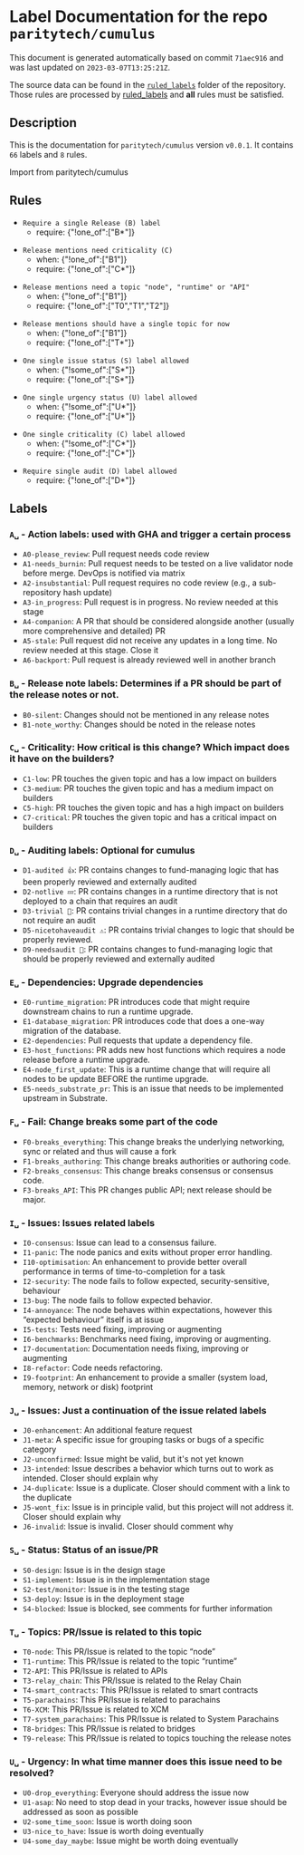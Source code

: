 # Label Documentation for the repo `paritytech/cumulus`

This document is generated automatically based on commit `71aec916` and was last updated on `2023-03-07T13:25:21Z`.

The source data can be found in the [`ruled_labels`](../ruled_labels) folder of the repository. Those rules are processed by
[ruled_labels](https://github.com/paritytech/ruled_labels) and **all** rules must be satisfied.

## Description

This is the documentation for `paritytech/cumulus` version `v0.0.1`.
It contains `66` labels and `8` rules.

Import from paritytech/cumulus

## Rules

<!-- single_b -->
- `Require a single Release (B) label`
  - require: {"!one_of":["B*"]}

<!-- require_one_c_when_b1 -->
- `Release mentions need criticality (C)`
  - when: {"!one_of":["B1"]}
  - require: {"!one_of":["C*"]}

<!-- require_t_when_b1 -->
- `Release mentions need a topic "node", "runtime" or "API"`
  - when: {"!one_of":["B1"]}
  - require: {"!one_of":["T0","T1","T2"]}

<!-- allow_single_t_when_b1 -->
- `Release mentions should have a single topic for now`
  - when: {"!one_of":["B1"]}
  - require: {"!one_of":["T*"]}

<!-- single_s -->
- `One single issue status (S) label allowed`
  - when: {"!some_of":["S*"]}
  - require: {"!one_of":["S*"]}

<!-- single_u -->
- `One single urgency status (U) label allowed`
  - when: {"!some_of":["U*"]}
  - require: {"!one_of":["U*"]}

<!-- single_c -->
- `One single criticality (C) label allowed`
  - when: {"!some_of":["C*"]}
  - require: {"!one_of":["C*"]}

<!-- single_d -->
- `Require single audit (D) label allowed`
  - require: {"!one_of":["D*"]}



## Labels
### `A␣` - Action labels: used with GHA and trigger a certain process
- `A0-please_review`: Pull request needs code review
- `A1-needs_burnin`: Pull request needs to be tested on a live validator node before merge. DevOps is notified via matrix
- `A2-insubstantial`: Pull request requires no code review (e.g., a sub-repository hash update)
- `A3-in_progress`: Pull request is in progress. No review needed at this stage
- `A4-companion`: A PR that should be considered alongside another (usually more comprehensive and detailed) PR
- `A5-stale`: Pull request did not receive any updates in a long time. No review needed at this stage. Close it
- `A6-backport`: Pull request is already reviewed well in another branch

### `B␣` - Release note labels: Determines if a PR should be part of the release notes or not.
- `B0-silent`: Changes should not be mentioned in any release notes
- `B1-note_worthy`: Changes should be noted in the release notes

### `C␣` - Criticality: How critical is this change? Which impact does it have on the builders?
- `C1-low`: PR touches the given topic and has a low impact on builders
- `C3-medium`: PR touches the given topic and has a medium impact on builders
- `C5-high`: PR touches the given topic and has a high impact on builders
- `C7-critical`: PR touches the given topic and has a critical impact on builders

### `D␣` - Auditing labels: Optional for cumulus
- `D1-audited 👍`: PR contains changes to fund-managing logic that has been properly reviewed and externally audited
- `D2-notlive 💤`: PR contains changes in a runtime directory that is not deployed to a chain that requires an audit
- `D3-trivial 🧸`: PR contains trivial changes in a runtime directory that do not require an audit
- `D5-nicetohaveaudit ⚠️`: PR contains trivial changes to logic that should be properly reviewed.
- `D9-needsaudit 👮`: PR contains changes to fund-managing logic that should be properly reviewed and externally audited

### `E␣` - Dependencies: Upgrade dependencies
- `E0-runtime_migration`: PR introduces code that might require downstream chains to run a runtime upgrade.
- `E1-database_migration`: PR introduces code that does a one-way migration of the database.
- `E2-dependencies`: Pull requests that update a dependency file.
- `E3-host_functions`: PR adds new host functions which requires a node release before a runtime upgrade.
- `E4-node_first_update`: This is a runtime change that will require all nodes to be update BEFORE the runtime upgrade.
- `E5-needs_substrate_pr`: This is an issue that needs to be implemented upstream in Substrate.

### `F␣` - Fail: Change breaks some part of the code
- `F0-breaks_everything`: This change breaks the underlying networking, sync or related and thus will cause a fork
- `F1-breaks_authoring`: This change breaks authorities or authoring code.
- `F2-breaks_consensus`: This change breaks consensus or consensus code.
- `F3-breaks_API`: This PR changes public API; next release should be major.

### `I␣` - Issues: Issues related labels
- `I0-consensus`: Issue can lead to a consensus failure.
- `I1-panic`: The node panics and exits without proper error handling.
- `I10-optimisation`: An enhancement to provide better overall performance in terms of time-to-completion for a task
- `I2-security`: The node fails to follow expected, security-sensitive, behaviour
- `I3-bug`: The node fails to follow expected behavior.
- `I4-annoyance`: The node behaves within expectations, however this “expected behaviour” itself is at issue
- `I5-tests`: Tests need fixing, improving or augmenting
- `I6-benchmarks`: Benchmarks need fixing, improving or augmenting.
- `I7-documentation`: Documentation needs fixing, improving or augmenting
- `I8-refactor`: Code needs refactoring.
- `I9-footprint`: An enhancement to provide a smaller (system load, memory, network or disk) footprint

### `J␣` - Issues: Just a continuation of the issue related labels
- `J0-enhancement`: An additional feature request
- `J1-meta`: A specific issue for grouping tasks or bugs of a specific category
- `J2-unconfirmed`: Issue might be valid, but it's not yet known
- `J3-intended`: Issue describes a behavior which turns out to work as intended. Closer should explain why
- `J4-duplicate`: Issue is a duplicate. Closer should comment with a link to the duplicate
- `J5-wont_fix`: Issue is in principle valid, but this project will not address it. Closer should explain why
- `J6-invalid`: Issue is invalid. Closer should comment why

### `S␣` - Status: Status of an issue/PR
- `S0-design`: Issue is in the design stage
- `S1-implement`: Issue is in the implementation stage
- `S2-test/monitor`: Issue is in the testing stage
- `S3-deploy`: Issue is in the deployment stage
- `S4-blocked`: Issue is blocked, see comments for further information

### `T␣` - Topics: PR/Issue is related to this topic
- `T0-node`: This PR/Issue is related to the topic “node”
- `T1-runtime`: This PR/Issue is related to the topic “runtime”
- `T2-API`: This PR/Issue is related to APIs
- `T3-relay_chain`: This PR/Issue is related to the Relay Chain
- `T4-smart_contracts`: This PR/Issue is related to smart contracts
- `T5-parachains`: This PR/Issue is related to parachains
- `T6-XCM`: This PR/Issue is related to XCM
- `T7-system_parachains`: This PR/Issue is related to System Parachains
- `T8-bridges`: This PR/Issue is related to bridges
- `T9-release`: This PR/Issue is related to topics touching the release notes

### `U␣` - Urgency: In what time manner does this issue need to be resolved?
- `U0-drop_everything`: Everyone should address the issue now
- `U1-asap`: No need to stop dead in your tracks, however issue should be addressed as soon as possible
- `U2-some_time_soon`: Issue is worth doing soon
- `U3-nice_to_have`: Issue is worth doing eventually
- `U4-some_day_maybe`: Issue might be worth doing eventually


